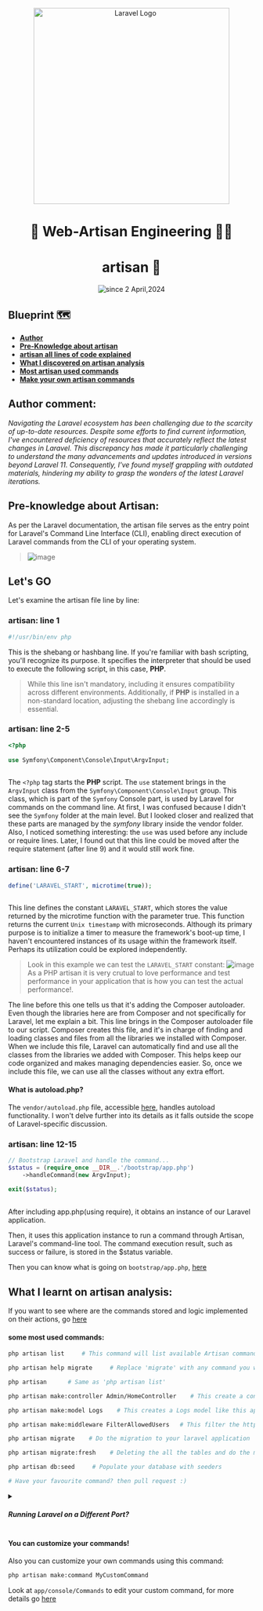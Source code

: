 <div align="center">
  <p align="center"><a href="https://laravel.com" target="_blank"><img src="https://raw.githubusercontent.com/laravel/art/master/logo-lockup/5%20SVG/2%20CMYK/1%20Full%20Color/laravel-logolockup-cmyk-red.svg" width="400" alt="Laravel Logo"></a></p>
  <h1>🚀  Web-Artisan Engineering  🤵‍♂   </h1>
  <h1>artisan 📁</h1>
  
  <p>
    <img src="https://komarev.com/ghpvc/?username=isaka-laravel&label=Visitors&color=0e75b6&style=flat" alt="since 2 April,2024" />
  </p>
</div>

## Blueprint 🗺️

- [**Author**](#author-comment)
- [**Pre-Knowledge about artisan**](#pre-knowledge-about-artisan)
- [**artisan all lines of code explained**](#lets-go)
- [**What I discovered on artisan analysis**](#what-i-learnt-on-artisan-analysis)
- [**Most artisan used commands**](#some-most-used-commands)
- [**Make your own artisan commands**](#you-can-customize-your-commands)

  
## Author comment:
*Navigating the Laravel ecosystem has been challenging due to the scarcity of up-to-date resources. Despite some efforts to find current information, I've encountered deficiency of resources that accurately reflect the latest changes in Laravel. This discrepancy has made it particularly challenging to understand the many advancements and updates introduced in versions beyond Laravel 11. Consequently, I've found myself grappling with outdated materials, hindering my ability to grasp the wonders of the latest Laravel iterations.*

## Pre-knowledge about Artisan:
As per the Laravel documentation, the artisan file serves as the entry point for Laravel's Command Line Interface (CLI), enabling direct execution of Laravel commands from the CLI of your operating system.
>![image](https://github.com/isaka-james/laravel-analysis/assets/76619967/65af8aa1-4f6a-4ec2-b7d8-7e9c1465a0a1)


## Let's GO
Let's examine the artisan file line by line:


### artisan: line 1
```php
#!/usr/bin/env php
```
This is the shebang or hashbang line. If you're familiar with bash scripting, you'll recognize its purpose. It specifies the interpreter that should be used to execute the following script, in this case, **PHP**.
>While this line isn't mandatory, including it ensures compatibility across different environments. Additionally, if **PHP** is installed in a non-standard location, adjusting the shebang line accordingly is essential.

### artisan: line 2-5
```php
<?php
 
use Symfony\Component\Console\Input\ArgvInput;
   
```
The `<?php` tag starts the **PHP** script. The `use` statement brings in the `ArgvInput` class from the `Symfony\Component\Console\Input` group. This class, which is part of the `Symfony` Console part, is used by Laravel for commands on the command line. At first, I was confused because I didn't see the `Symfony` folder at the main level. But I looked closer and realized that these parts are managed by the *symfony* library inside the vendor folder. Also, I noticed something interesting: the `use` was used before any include or require lines. Later, I found out that this line could be moved after the require statement (after line 9) and it would still work fine.

### artisan: line 6-7
```php
define('LARAVEL_START', microtime(true));
   
```
This line defines the constant `LARAVEL_START`, which stores the value returned by the microtime function with the parameter true. This function returns the current `Unix timestamp` with microseconds. Although its primary purpose is to initialize a timer to measure the framework's boot-up time, I haven't encountered instances of its usage within the framework itself. Perhaps its utilization could be explored independently.
> Look in this example we can test the `LARAVEL_START` constant:
>![image](https://github.com/isaka-james/laravel-analysis/assets/76619967/4bed604e-f04e-4b02-b944-8d0d2c0d9e91)
> As a PHP artisan it is very crutual to love performance and test performance in your application that is how you can test the actual performance!.


The line before this one tells us that it's adding the Composer autoloader. Even though the libraries here are from Composer and not specifically for Laravel, let me explain a bit. This line brings in the Composer autoloader file to our script. Composer creates this file, and it's in charge of finding and loading classes and files from all the libraries we installed with Composer. When we include this file, Laravel can automatically find and use all the classes from the libraries we added with Composer. This helps keep our code organized and makes managing dependencies easier. So, once we include this file, we can use all the classes without any extra effort.

#### What is autoload.php?
The `vendor/autoload.php` file, accessible [here](vendor/autoload.php), handles autoload functionality. I won't delve further into its details as it falls outside the scope of Laravel-specific discussion.

### artisan: line 12-15
```php
// Bootstrap Laravel and handle the command...
$status = (require_once __DIR__.'/bootstrap/app.php')
    ->handleCommand(new ArgvInput);
  
exit($status);
  
```
After including app.php(using require), it obtains an instance of our Laravel application.

Then, it uses this application instance to run a command through Artisan, Laravel's command-line tool.
The command execution result, such as success or failure, is stored in the $status variable.

Then you can know what is going on `bootstrap/app.php`, [here](bootstrap/app.md)


## What I learnt on artisan analysis:
If you want to see where are the commands stored and logic implemented on their actions, go [here](/)
#### some most used commands:
```bash
php artisan list     # This command will list available Artisan commands

php artisan help migrate     # Replace 'migrate' with any command you want to see its documentation

php artisan      # Same as 'php artisan list'

php artisan make:controller Admin/HomeController    # This create a controller inside a Admin folder, like this app/Http/Controller/Admin/HomeController

php artisan make:model Logs    # This creates a Logs model like this app/Models/Logs

php artisan make:middleware FilterAllowedUsers   # This filter the http request coming to the application using custom filtering/logic, Remember to register them

php artisan migrate    # Do the migration to your laravel application

php artisan migrate:fresh    # Deleting the all the tables and do the migration again

php artisan db:seed     # Populate your database with seeders

# Have your favourite command? then pull request :)
```
<details>
  <summary><h5><b>Running Laravel on a Different Port?</b></h5></summary>
  <p>If you want to run your Laravel application on a specific port, such as port 80, you can execute the following command:</p>
  <pre><code>php artisan serve --port=80</code></pre>

  <p>Additionally, you can specify the server's IP address along with the port:</p>
  <pre><code>php artisan serve --host=0.0.0.0 --port=80</code></pre>

</details>

#### You can customize your commands!
Also you can customize your own commands using this command:
```bash
php artisan make:command MyCustomCommand
```
Look at `app/console/Commands` to edit your custom command, for more details go [here](https://laravel.com/docs/11.x/artisan#generating-commands)

